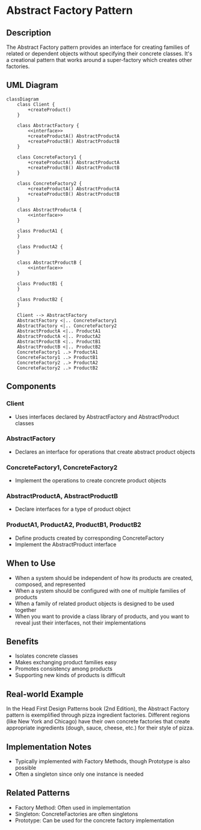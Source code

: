 # Abstract Factory Pattern

## Description
The Abstract Factory pattern provides an interface for creating families of related or dependent objects without specifying their concrete classes. It's a creational pattern that works around a super-factory which creates other factories.

## UML Diagram

```mermaid
classDiagram
    class Client {
        +createProduct()
    }
    
    class AbstractFactory {
        <<interface>>
        +createProductA() AbstractProductA
        +createProductB() AbstractProductB
    }
    
    class ConcreteFactory1 {
        +createProductA() AbstractProductA
        +createProductB() AbstractProductB
    }
    
    class ConcreteFactory2 {
        +createProductA() AbstractProductA
        +createProductB() AbstractProductB
    }
    
    class AbstractProductA {
        <<interface>>
    }
    
    class ProductA1 {
    }
    
    class ProductA2 {
    }
    
    class AbstractProductB {
        <<interface>>
    }
    
    class ProductB1 {
    }
    
    class ProductB2 {
    }
    
    Client --> AbstractFactory
    AbstractFactory <|.. ConcreteFactory1
    AbstractFactory <|.. ConcreteFactory2
    AbstractProductA <|.. ProductA1
    AbstractProductA <|.. ProductA2
    AbstractProductB <|.. ProductB1
    AbstractProductB <|.. ProductB2
    ConcreteFactory1 ..> ProductA1
    ConcreteFactory1 ..> ProductB1
    ConcreteFactory2 ..> ProductA2
    ConcreteFactory2 ..> ProductB2
```

## Components

### Client
- Uses interfaces declared by AbstractFactory and AbstractProduct classes

### AbstractFactory
- Declares an interface for operations that create abstract product objects

### ConcreteFactory1, ConcreteFactory2
- Implement the operations to create concrete product objects

### AbstractProductA, AbstractProductB
- Declare interfaces for a type of product object

### ProductA1, ProductA2, ProductB1, ProductB2
- Define products created by corresponding ConcreteFactory
- Implement the AbstractProduct interface

## When to Use
- When a system should be independent of how its products are created, composed, and represented
- When a system should be configured with one of multiple families of products
- When a family of related product objects is designed to be used together
- When you want to provide a class library of products, and you want to reveal just their interfaces, not their implementations

## Benefits
- Isolates concrete classes
- Makes exchanging product families easy
- Promotes consistency among products
- Supporting new kinds of products is difficult

## Real-world Example
In the Head First Design Patterns book (2nd Edition), the Abstract Factory pattern is exemplified through pizza ingredient factories. Different regions (like New York and Chicago) have their own concrete factories that create appropriate ingredients (dough, sauce, cheese, etc.) for their style of pizza.

## Implementation Notes
- Typically implemented with Factory Methods, though Prototype is also possible
- Often a singleton since only one instance is needed

## Related Patterns
- Factory Method: Often used in implementation
- Singleton: ConcreteFactories are often singletons
- Prototype: Can be used for the concrete factory implementation